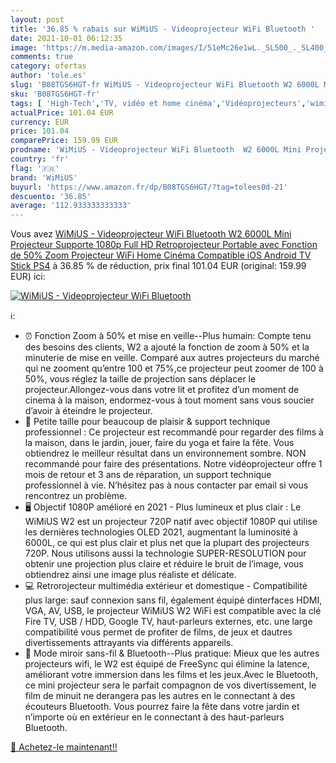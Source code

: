 ```yaml
---
layout: post
title: '36.85 % rabais sur WiMiUS - Videoprojecteur WiFi Bluetooth '
date: 2021-10-01 06:12:35
image: 'https://m.media-amazon.com/images/I/51eMc26e1wL._SL500_._SL400_.jpg'
comments: true
category: ofertas
author: 'tole.es'
slug: 'B08TGS6HGT-fr WiMiUS - Videoprojecteur WiFi Bluetooth W2 6000L Mini...'
sku: 'B08TGS6HGT-fr'
tags: [ 'High-Tech','TV, vidéo et home cinéma','Vidéoprojecteurs','wimius', ]
actualPrice: 101.04 EUR
currency: EUR
price: 101.04
comparePrice: 159.99 EUR
prodname: 'WiMiUS - Videoprojecteur WiFi Bluetooth  W2 6000L Mini Projecteur Supporte 1080p Full HD Retroprojecteur Portable avec Fonction de 50% Zoom  Projecteur WiFi Home Cinéma Compatible iOS  Android  TV Stick PS4'
country: 'fr'
flag: '🇫🇷'
brand: 'WiMiUS'
buyurl: 'https://www.amazon.fr/dp/B08TGS6HGT/?tag=tolees0d-21'
descuento: '36.85'
average: '112.933333333333'
---
```


Vous avez [WiMiUS - Videoprojecteur WiFi Bluetooth  W2 6000L Mini Projecteur Supporte 1080p Full HD Retroprojecteur Portable avec Fonction de 50% Zoom  Projecteur WiFi Home Cinéma Compatible iOS  Android  TV Stick PS4](https://www.amazon.fr/dp/B08TGS6HGT/?tag=tolees0d-21)  à  36.85 % de réduction, prix final  101.04 EUR (original: 159.99 EUR) ici:

[![WiMiUS - Videoprojecteur WiFi Bluetooth ](https://m.media-amazon.com/images/I/51eMc26e1wL._SL500_._SL400_.jpg)](https://www.amazon.fr/dp/B08TGS6HGT/?tag=tolees0d-21)

ℹ️:

- ⏰ Fonction Zoom à 50% et mise en veille--Plus humain: Compte tenu des besoins des clients, W2 a ajouté la fonction de zoom à 50% et la minuterie de mise en veille. Comparé aux autres projecteurs du marché qui ne zooment qu’entre 100 et 75%,ce projecteur peut zoomer de 100 à 50%, vous réglez la taille de projection sans déplacer le projecteur.Allongez-vous dans votre lit et profitez d’un moment de cinema à la maison, endormez-vous à tout moment sans vous soucier d’avoir à éteindre le projecteur.
- 💼 Petite taille pour beaucoup de plaisir & support technique professionnel : Ce projecteur est recommandé pour regarder des films à la maison, dans le jardin, jouer, faire du yoga et faire la fête. Vous obtiendrez le meilleur résultat dans un environnement sombre. NON recommandé pour faire des présentations. Notre vidéoprojecteur offre 1 mois de retour et 3 ans de réparation, un support technique professionnel à vie. N’hésitez pas à nous contacter par email si vous rencontrez un problème.
- 🖥 Objectif 1080P amélioré en 2021 - Plus lumineux et plus clair : Le WiMiUS W2 est un projecteur 720P natif avec objectif 1080P qui utilise les dernières technologies OLED 2021, augmentant la luminosité à 6000L, ce qui est plus clair et plus net que la plupart des projecteurs 720P. Nous utilisons aussi la technologie SUPER-RESOLUTION pour obtenir une projection plus claire et réduire le bruit de l’image, vous obtiendrez ainsi une image plus réaliste et délicate.
- 💻 Retrorojecteur multimédia extérieur et domestique - Compatibilité plus large: sauf connexion sans fil, également équipé dinterfaces HDMI, VGA, AV, USB, le projecteur WiMiUS W2 WiFi est compatible avec la clé Fire TV, USB / HDD, Google TV, haut-parleurs externes, etc. une large compatibilité vous permet de profiter de films, de jeux et dautres divertissements attrayants via différents appareils.
- 📲 Mode miroir sans-fil & Bluetooth--Plus pratique: Mieux que les autres projecteurs wifi, le W2 est équipé de FreeSync qui élimine la latence, améliorant votre immersion dans les films et les jeux.Avec le Bluetooth, ce mini projecteur sera le parfait compagnon de vos divertissement, le film de minuit ne derangera pas les autres en le connectant à des écouteurs Bluetooth. Vous pourrez faire la fête dans votre jardin et n’importe où en extérieur en le connectant à des haut-parleurs Bluetooth.

[🛒 Achetez-le maintenant!!](https://www.amazon.fr/dp/B08TGS6HGT/?tag=tolees0d-21)
